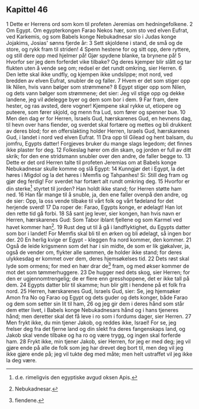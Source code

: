 ## Kapittel 46

1 Dette er Herrens ord som kom til profeten Jeremias om hedningefolkene.
2 Om Egypt. Om egypterkongen Farao Nekos hær, som sto ved elven Eufrat, ved Karkemis, og som Babels konge Nebukadnesar slo i Judas konge Jojakims, Josias' sønns fjerde år:
3 Sett skjoldene i stand, de små og de store, og rykk fram til striden!
4 Spenn hestene for og sitt opp, dere ryttere, og still dere opp med hjelmer på! Gjør spydene blanke, ta brynene på!
5 Hvorfor ser jeg dem forferdet vike tilbake? Og deres kjemper blir slått og tar flukten uten å vende seg om; redsel er det rundt omkring, sier Herren.
6 Den lette skal ikke undfly, og kjempen ikke undslippe; mot nord, ved bredden av elven Eufrat, snubler de og faller.
7 Hvem er det som stiger opp lik Nilen, hvis vann bølger som strømmene?
8 Egypt stiger opp som Nilen, og dets vann bølger som strømmene; det sier: Jeg vil stige opp og dekke landene, jeg vil ødelegge byer og dem som bor i dem.
9 Far fram, dere hester, og ras avsted, dere vogner! Kjempene skal rykke ut, etiopere og puteere, som fører skjold, og menn fra Lud, som fører og spenner bue.
10 Men den dag er for Herren, Israels Gud, hærskarenes Gud, en hevnens dag, til hevn over hans fiender, og sverdet skal fortære og mettes og bli drukkent av deres blod; for en offerslakting holder Herren, Israels Gud, hærskarenes Gud, i landet i nord ved elven Eufrat.
11 Dra opp til Gilead og hent balsam, du jomfru, Egypts datter! Forgjeves bruker du mange slags legedom; det finnes ikke plaster for deg.
12 Folkeslag hører om din skam, og jorden er full av ditt skrik; for den ene stridsmann snubler over den andre, de faller begge to.
13 Dette er det ord Herren talte til profeten Jeremias om at Babels konge Nebukadnesar skulle komme og slå Egypt:
14 Kunngjør det i Egypt, la det høres i Migdol og la det høres i Memfis og Tahpanhes! Si: Still deg fram og gjør deg ferdig! For sverdet har fortært alt rundt omkring deg.
15 Hvorfor er din sterke[^1] styrtet til jorden? Han holdt ikke stand; for Herren støtte ham ned.
16 Han får mange til å snuble, ja, den ene faller ovenpå den andre, og de sier: Opp, la oss vende tilbake til vårt folk og vårt fødeland for det herjende sverd!
17 Da roper de: Farao, Egypts konge, er ødelagt! Han lot den rette tid gå forbi.
18 Så sant jeg lever, sier kongen, han hvis navn er Herren, hærskarenes Gud: Som Tabor iblant fjellene og som Karmel ved havet kommer han[^2].
19 Rust deg ut til å gå i landflyktighet, du Egypts datter som bor i landet! For Memfis skal bli til en ørken og bli ødelagt, så ingen bor der.
20 En herlig kvige er Egypt - kleggen fra nord kommer, den kommer.
21 Også de leide krigsmenn som det har i sin midte, de som er lik gjøkalver, ja, også de vender om, flykter alle sammen, de holder ikke stand; for deres ulykkesdag er kommet over dem, deres hjemsøkelses tid.
22 Dets røst skal lyde som ormens; for med en hær drar de[^3] fram, og med økser kommer de mot det som tømmerhuggere.
23 De hugger ned dets skog, sier Herren; for den er ugjennomtrengelig; de er flere enn gresshoppene, det er ikke tall på dem.
24 Egypts datter blir til skamme; hun blir gitt i hendene på et folk fra nord.
25 Herren, hærskarenes Gud, Israels Gud, sier: Se, jeg hjemsøker Amon fra No og Farao og Egypt og dets guder og dets konger, både Farao og dem som setter sin lit til ham,
26 og jeg gir dem i deres hånd som står dem etter livet, i Babels konge Nebukadnesars hånd og i hans tjeneres hånd; men deretter skal det få leve i ro som i fordums dager, sier Herren.
27 Men frykt ikke, du min tjener Jakob, og reddes ikke, Israel! For se, jeg frelser deg fra det fjerne land og din slekt fra deres fangenskaps land, og Jakob skal vende tilbake og ha ro og være trygg, og ingen skal forferde ham.
28 Frykt ikke, min tjener Jakob, sier Herren, for jeg er med deg; jeg vil gjøre ende på alle de folk som jeg har drevet deg bort til, men deg vil jeg ikke gjøre ende på; jeg vil tukte deg med måte; men helt ustraffet vil jeg ikke la deg være.

[^1]:  d.e. rimeligvis den egyptiske avgud oksen Apis.
[^2]:  Nebukadnesar.
[^3]:  fiendene.
